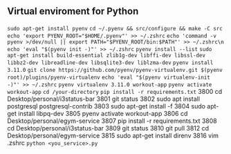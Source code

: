 ## Virtual enviroment for Python
```sudo apt-get install pyenv```
```cd ~/.pyenv && src/configure && make -C src```
```echo 'export PYENV_ROOT="$HOME/.pyenv"' >> ~/.zshrc```
```echo 'command -v pyenv >/dev/null || export PATH="$PYENV_ROOT/bin:$PATH"' >> ~/.zshrc\n```
```echo 'eval "$(pyenv init -)"' >> ~/.zshrc```
```pyenv install --list```
```sudo apt-get install build-essential zlib1g-dev libffi-dev libssl-dev libbz2-dev libreadline-dev libsqlite3-dev liblzma-dev```
```pyenv install 3.11.0```
```git clone https://github.com/pyenv/pyenv-virtualenv.git $(pyenv root)/plugins/pyenv-virtualenv``` 
```echo 'eval "$(pyenv virtualenv-init -)"' >> ~/.zshrc``` 
```pyenv virtualenv 3.11.0 workout-app```
```pyenv activate workout-app```
```cd /your-directory```
```pip install -r requirements.txt```
 3800  cd Desktop/personal/i3status-bar
 3801  git status
 3802  sudo apt install postgresql postgresql-contrib
 3803  sudo apt-get install -f
 3804  sudo apt-get install libpq-dev
 3805  pyenv activate workout-app
 3806  cd Desktop/personal/egym-service
 3807  pip install -r requirements.txt
 3808  cd Desktop/personal/i3status-bar
 3809  git status
 3810  git pull
 3812  cd Desktop/personal/egym-service
 3815  sudo apt-get install direnv
 3816  vim .zshrc
```python <you_service>.py```
